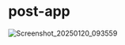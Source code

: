 # post-app

![Screenshot_20250120_093559](https://github.com/user-attachments/assets/c2cf535f-5b56-4a0a-8398-add0509fc125)

